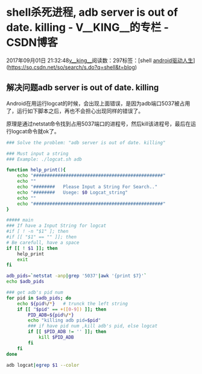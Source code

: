 # shell杀死进程, adb server is out of date. killing - V__KING__的专栏 - CSDN博客





2017年09月01日 21:32:48[v__king__](https://me.csdn.net/V__KING__)阅读数：297标签：[shell																[android驱动人生](https://so.csdn.net/so/search/s.do?q=android驱动人生&t=blog)](https://so.csdn.net/so/search/s.do?q=shell&t=blog)







## 解决问题adb server is out of date. killing

Android在用运行logcat的时候，会出现上面错误，是因为adb端口5037被占用了，运行如下脚本之后，再也不会担心出现同样的错误了。 

原理是通过netstat命令找到占用5037端口的进程号，然后kill该进程号，最后在运行logcat命令就ok了。

```bash
### Solve the problem: "adb server is out of date. killing"

### Must input a string
### Example: ./logcat.sh adb

function help_print(){
    echo "################################################"
    echo ""
    echo "########   Please Input a String For Search.." 
    echo "########   Usege: $0 Logcat_string" 
    echo ""
    echo "################################################"
}

##### main
### If have a Input String for logcat
#if [ ! -n "$1" ]; then
#if [[ "$1" == "" ]]; then
# Be carefull, have a space
if [[ ! $1 ]]; then
    help_print
    exit
fi

adb_pids=`netstat -anp|grep '5037'|awk '{print $7}'`
echo $adb_pids

### get adb's pid num
for pid in $adb_pids; do
    echo ${pid%/*}   # trunck the left string
    if [[ "$pid" == +([0-9]) ]]; then
        PID_ADB=${pid%/*}
        echo "killing adb pid=$pid"
        ### if have pid num ,kill adb's pid, else logcat
        if [[ $PID_ADB != '' ]]; then
            kill $PID_ADB
        fi
    fi
done

adb logcat|egrep $1 --color
```





